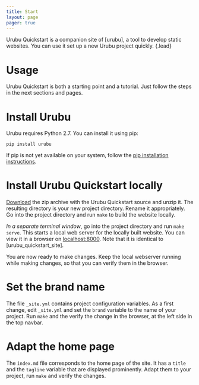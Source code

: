 ```yaml
---
title: Start  
layout: page 
pager: true
---
```


Urubu Quickstart is a companion site of [urubu], a tool to develop static
websites.  You can use it set up a new Urubu project quickly. 
{.lead}

Usage
=====

Urubu Quickstart is both a starting point and a tutorial. Just follow
the steps in the next sections and pages. 

Install Urubu
=============

Urubu requires Python 2.7. You can install it using pip: 

```
pip install urubu
```

If pip is not yet available on your system, follow the [pip installation
instructions][pip_install].

[pip_install]: http://www.pip-installer.org/en/latest/installing.html

Install Urubu Quickstart locally
================================

[Download][urubu_quickstart_archive] the zip archive with the Urubu Quickstart
source and unzip it. The resulting directory is your new project directory.
Rename it appropriately.  Go into the project directory and run `make` to
build the website locally.

[urubu_quickstart_archive]: https://github.com/jandecaluwe/urubu-quickstart/archive/master.zip

*In a separate terminal window*, go into the project directory and run `make
serve`.  This starts a local web server for the locally built website.  You can
view it in a browser on [localhost:8000](http://localhost:8000).  Note that it
is identical to [urubu_quickstart_site]. 

You are now ready to make changes. Keep the local webserver running while
making changes, so that you can verify them in the browser.

Set the brand name
==================

The file `_site.yml` contains project configuration variables.  As a first
change, edit `_site.yml` and set the `brand` variable to the name of your
project. Run `make` and the verify the change in the browser, at the left side
in the top navbar. 

Adapt the home page
===================

The `index.md` file corresponds to the home page of the site. It has a `title`
and the `tagline` variable that are displayed prominently. Adapt them to your
project, run `make` and verify the changes.

